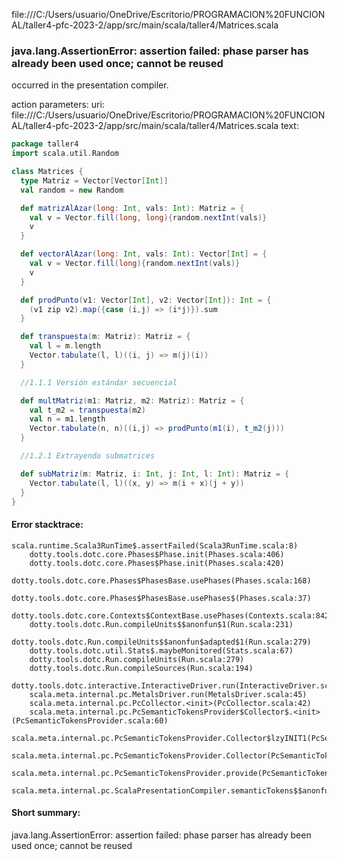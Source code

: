 file:///C:/Users/usuario/OneDrive/Escritorio/PROGRAMACION%20FUNCIONAL/taller4-pfc-2023-2/app/src/main/scala/taller4/Matrices.scala
### java.lang.AssertionError: assertion failed: phase parser has already been used once; cannot be reused

occurred in the presentation compiler.

action parameters:
uri: file:///C:/Users/usuario/OneDrive/Escritorio/PROGRAMACION%20FUNCIONAL/taller4-pfc-2023-2/app/src/main/scala/taller4/Matrices.scala
text:
```scala
package taller4
import scala.util.Random

class Matrices {
  type Matriz = Vector[Vector[Int]]
  val random = new Random

  def matrizAlAzar(long: Int, vals: Int): Matriz = {
    val v = Vector.fill(long, long){random.nextInt(vals)}
    v
  }

  def vectorAlAzar(long: Int, vals: Int): Vector[Int] = {
    val v = Vector.fill(long){random.nextInt(vals)}
    v
  }

  def prodPunto(v1: Vector[Int], v2: Vector[Int]): Int = {
    (v1 zip v2).map({case (i,j) => (i*j)}).sum 
  }

  def transpuesta(m: Matriz): Matriz = {
    val l = m.length 
    Vector.tabulate(l, l)((i, j) => m(j)(i))
  }

  //1.1.1 Versión estándar secuencial 

  def multMatriz(m1: Matriz, m2: Matriz): Matriz = {
    val t_m2 = transpuesta(m2)
    val n = m1.length 
    Vector.tabulate(n, n)((i,j) => prodPunto(m1(i), t_m2(j)))
  }

  //1.2.1 Extrayendo submatrices 

  def subMatriz(m: Matriz, i: Int, j: Int, l: Int): Matriz = {
    Vector.tabulate(l, l)((x, y) => m(i + x)(j + y))
  }
}

```



#### Error stacktrace:

```
scala.runtime.Scala3RunTime$.assertFailed(Scala3RunTime.scala:8)
	dotty.tools.dotc.core.Phases$Phase.init(Phases.scala:406)
	dotty.tools.dotc.core.Phases$Phase.init(Phases.scala:420)
	dotty.tools.dotc.core.Phases$PhasesBase.usePhases(Phases.scala:168)
	dotty.tools.dotc.core.Phases$PhasesBase.usePhases$(Phases.scala:37)
	dotty.tools.dotc.core.Contexts$ContextBase.usePhases(Contexts.scala:842)
	dotty.tools.dotc.Run.compileUnits$$anonfun$1(Run.scala:231)
	dotty.tools.dotc.Run.compileUnits$$anonfun$adapted$1(Run.scala:279)
	dotty.tools.dotc.util.Stats$.maybeMonitored(Stats.scala:67)
	dotty.tools.dotc.Run.compileUnits(Run.scala:279)
	dotty.tools.dotc.Run.compileSources(Run.scala:194)
	dotty.tools.dotc.interactive.InteractiveDriver.run(InteractiveDriver.scala:165)
	scala.meta.internal.pc.MetalsDriver.run(MetalsDriver.scala:45)
	scala.meta.internal.pc.PcCollector.<init>(PcCollector.scala:42)
	scala.meta.internal.pc.PcSemanticTokensProvider$Collector$.<init>(PcSemanticTokensProvider.scala:60)
	scala.meta.internal.pc.PcSemanticTokensProvider.Collector$lzyINIT1(PcSemanticTokensProvider.scala:60)
	scala.meta.internal.pc.PcSemanticTokensProvider.Collector(PcSemanticTokensProvider.scala:60)
	scala.meta.internal.pc.PcSemanticTokensProvider.provide(PcSemanticTokensProvider.scala:81)
	scala.meta.internal.pc.ScalaPresentationCompiler.semanticTokens$$anonfun$1(ScalaPresentationCompiler.scala:99)
```
#### Short summary: 

java.lang.AssertionError: assertion failed: phase parser has already been used once; cannot be reused